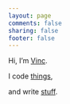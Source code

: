 ```yaml
---
layout: page
comments: false
sharing: false
footer: false
---
```


Hi, I’m [Vinc](/about).

I code [things](/projects),

and write [stuff](/blog/archives).
